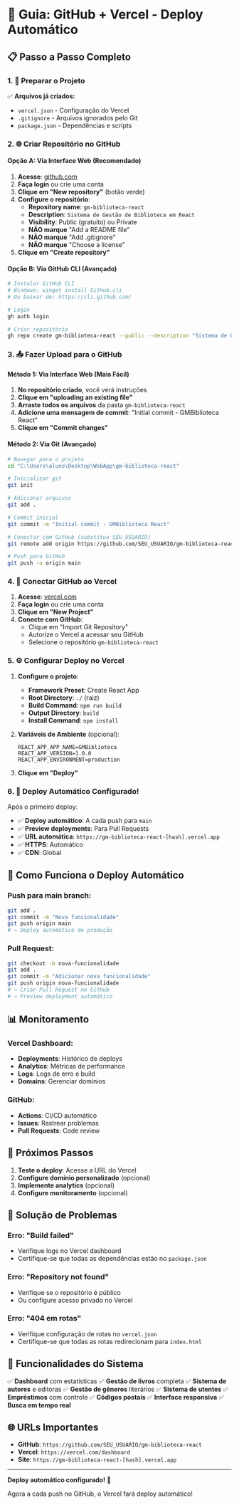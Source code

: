 # 🚀 Guia: GitHub + Vercel - Deploy Automático

## 📋 Passo a Passo Completo

### 1. 📁 Preparar o Projeto

✅ **Arquivos já criados:**
- `vercel.json` - Configuração do Vercel
- `.gitignore` - Arquivos ignorados pelo Git
- `package.json` - Dependências e scripts

### 2. 🌐 Criar Repositório no GitHub

#### Opção A: Via Interface Web (Recomendado)

1. **Acesse**: [github.com](https://github.com)
2. **Faça login** ou crie uma conta
3. **Clique em "New repository"** (botão verde)
4. **Configure o repositório**:
   - **Repository name**: `gm-biblioteca-react`
   - **Description**: `Sistema de Gestão de Biblioteca em React`
   - **Visibility**: Public (gratuito) ou Private
   - **NÃO marque** "Add a README file"
   - **NÃO marque** "Add .gitignore"
   - **NÃO marque** "Choose a license"
5. **Clique em "Create repository"**

#### Opção B: Via GitHub CLI (Avançado)

```bash
# Instalar GitHub CLI
# Windows: winget install GitHub.cli
# Ou baixar de: https://cli.github.com/

# Login
gh auth login

# Criar repositório
gh repo create gm-biblioteca-react --public --description "Sistema de Gestão de Biblioteca em React"
```

### 3. 📤 Fazer Upload para o GitHub

#### Método 1: Via Interface Web (Mais Fácil)

1. **No repositório criado**, você verá instruções
2. **Clique em "uploading an existing file"**
3. **Arraste todos os arquivos** da pasta `gm-biblioteca-react`
4. **Adicione uma mensagem de commit**: "Initial commit - GMBiblioteca React"
5. **Clique em "Commit changes"**

#### Método 2: Via Git (Avançado)

```bash
# Navegar para o projeto
cd "C:\Users\aluno\Desktop\WebApp\gm-biblioteca-react"

# Inicializar git
git init

# Adicionar arquivos
git add .

# Commit inicial
git commit -m "Initial commit - GMBiblioteca React"

# Conectar com GitHub (substitua SEU_USUARIO)
git remote add origin https://github.com/SEU_USUARIO/gm-biblioteca-react.git

# Push para GitHub
git push -u origin main
```

### 4. 🔗 Conectar GitHub ao Vercel

1. **Acesse**: [vercel.com](https://vercel.com)
2. **Faça login** ou crie uma conta
3. **Clique em "New Project"**
4. **Conecte com GitHub**:
   - Clique em "Import Git Repository"
   - Autorize o Vercel a acessar seu GitHub
   - Selecione o repositório `gm-biblioteca-react`

### 5. ⚙️ Configurar Deploy no Vercel

1. **Configure o projeto**:
   - **Framework Preset**: Create React App
   - **Root Directory**: `./` (raiz)
   - **Build Command**: `npm run build`
   - **Output Directory**: `build`
   - **Install Command**: `npm install`

2. **Variáveis de Ambiente** (opcional):
   ```
   REACT_APP_APP_NAME=GMBiblioteca
   REACT_APP_VERSION=1.0.0
   REACT_APP_ENVIRONMENT=production
   ```

3. **Clique em "Deploy"**

### 6. 🎉 Deploy Automático Configurado!

Após o primeiro deploy:

- ✅ **Deploy automático**: A cada push para `main`
- ✅ **Preview deployments**: Para Pull Requests
- ✅ **URL automática**: `https://gm-biblioteca-react-[hash].vercel.app`
- ✅ **HTTPS**: Automático
- ✅ **CDN**: Global

## 🔄 Como Funciona o Deploy Automático

### Push para main branch:
```bash
git add .
git commit -m "Nova funcionalidade"
git push origin main
# → Deploy automático de produção
```

### Pull Request:
```bash
git checkout -b nova-funcionalidade
git add .
git commit -m "Adicionar nova funcionalidade"
git push origin nova-funcionalidade
# → Criar Pull Request no GitHub
# → Preview deployment automático
```

## 📊 Monitoramento

### Vercel Dashboard:
- **Deployments**: Histórico de deploys
- **Analytics**: Métricas de performance
- **Logs**: Logs de erro e build
- **Domains**: Gerenciar domínios

### GitHub:
- **Actions**: CI/CD automático
- **Issues**: Rastrear problemas
- **Pull Requests**: Code review

## 🎯 Próximos Passos

1. **Teste o deploy**: Acesse a URL do Vercel
2. **Configure domínio personalizado** (opcional)
3. **Implemente analytics** (opcional)
4. **Configure monitoramento** (opcional)

## 🚨 Solução de Problemas

### Erro: "Build failed"
- Verifique logs no Vercel dashboard
- Certifique-se que todas as dependências estão no `package.json`

### Erro: "Repository not found"
- Verifique se o repositório é público
- Ou configure acesso privado no Vercel

### Erro: "404 em rotas"
- Verifique configuração de rotas no `vercel.json`
- Certifique-se que todas as rotas redirecionam para `index.html`

## 📱 Funcionalidades do Sistema

✅ **Dashboard** com estatísticas
✅ **Gestão de livros** completa
✅ **Sistema de autores** e editoras
✅ **Gestão de gêneros** literários
✅ **Sistema de utentes**
✅ **Empréstimos** com controle
✅ **Códigos postais**
✅ **Interface responsiva**
✅ **Busca em tempo real**

## 🌐 URLs Importantes

- **GitHub**: `https://github.com/SEU_USUARIO/gm-biblioteca-react`
- **Vercel**: `https://vercel.com/dashboard`
- **Site**: `https://gm-biblioteca-react-[hash].vercel.app`

---

**Deploy automático configurado!** 🚀

Agora a cada push no GitHub, o Vercel fará deploy automático!
